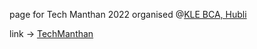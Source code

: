 page for Tech Manthan 2022 organised @<a href="http://klebcahubli.in">KLE BCA, Hubli</a><br>

link -> <a href="http://PcJabinsKlebca.github.io/TechManthan/"> TechManthan </a>
